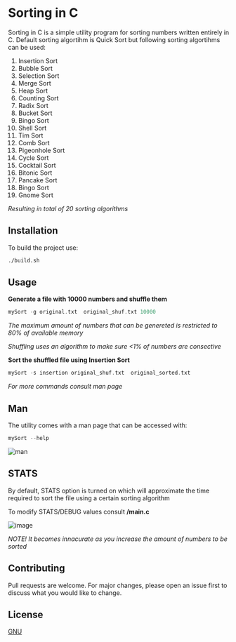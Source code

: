 # Sorting in C

Sorting in C is a simple utility program for sorting numbers written entirely in C. Default sorting algortihm is Quick Sort but following sorting algortihms can be used:
1. Insertion Sort
2. Bubble Sort
3. Selection Sort
4. Merge Sort
5. Heap Sort
6. Counting Sort
7. Radix Sort
8. Bucket Sort
9. Bingo Sort
10. Shell Sort
11. Tim Sort
12. Comb Sort
13. Pigeonhole Sort
14. Cycle Sort
15. Cocktail Sort
16. Bitonic Sort
17. Pancake Sort
18. Bingo Sort
19. Gnome Sort
    
*Resulting in total of 20 sorting algorithms*

## Installation

To build the project use:

```bash
./build.sh
```

## Usage
**Generate a file with 10000 numbers and shuffle them**
```c
mySort -g original.txt  original_shuf.txt 10000
```
*The maximum amount of numbers that can be genereted is restricted to 80% of available memory*

*Shuffling uses an algorithm to make sure <1% of numbers are consective*

**Sort the shuffled file using Insertion Sort**
```c
mySort -s insertion original_shuf.txt  original_sorted.txt
```
*For more commands consult man page*

## Man
The utility comes with a man page that can be accessed with:
```c
mySort --help
```
![man](https://github.com/Dimagreg/Sorting-in-C/assets/73190746/ea672a31-d99e-4cae-962b-98f2f86a55ff)

## STATS
By default, STATS option is turned on which will approximate the time required to sort the file using a certain sorting algorithm

To modify STATS/DEBUG values consult **/main.c**

![image](https://github.com/Dimagreg/Sorting-in-C/assets/73190746/119f61e8-021b-4382-a99c-f59689cfe0bb)

*NOTE! It becomes innacurate as you increase the amount of numbers to be sorted*

## Contributing

Pull requests are welcome. For major changes, please open an issue first
to discuss what you would like to change.

## License

[GNU](https://www.gnu.org/licenses/gpl-3.0.en.html)
